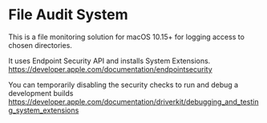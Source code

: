 # File Audit System

This is a file monitoring solution for macOS 10.15+ for logging access to chosen directories.

It uses Endpoint Security API and installs System Extensions.
https://developer.apple.com/documentation/endpointsecurity

You can temporarily disabling the security checks to run and debug a development builds
https://developer.apple.com/documentation/driverkit/debugging_and_testing_system_extensions